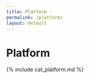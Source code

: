 ```yaml
---
title: Platform
permalink: /platform/
layout: default
---
```


# Platform

{% include cat_platform.md %}
